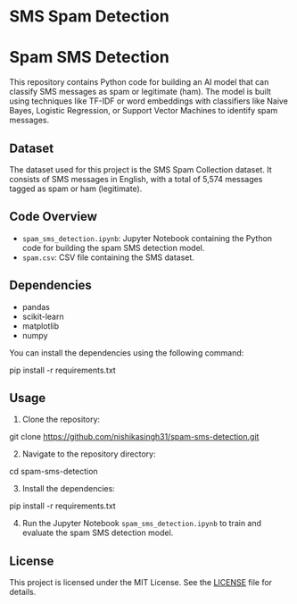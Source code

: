 # SMS Spam Detection

# Spam SMS Detection

This repository contains Python code for building an AI model that can classify SMS messages as spam or legitimate (ham). The model is built using techniques like TF-IDF or word embeddings with classifiers like Naive Bayes, Logistic Regression, or Support Vector Machines to identify spam messages.

## Dataset

The dataset used for this project is the SMS Spam Collection dataset. It consists of SMS messages in English, with a total of 5,574 messages tagged as spam or ham (legitimate).

## Code Overview

- `spam_sms_detection.ipynb`: Jupyter Notebook containing the Python code for building the spam SMS detection model.
- `spam.csv`: CSV file containing the SMS dataset.

## Dependencies

- pandas
- scikit-learn
- matplotlib
- numpy

You can install the dependencies using the following command:

pip install -r requirements.txt

## Usage

1. Clone the repository:

git clone https://github.com/nishikasingh31/spam-sms-detection.git

2. Navigate to the repository directory:

cd spam-sms-detection

3. Install the dependencies:

pip install -r requirements.txt

4. Run the Jupyter Notebook `spam_sms_detection.ipynb` to train and evaluate the spam SMS detection model.

## License

This project is licensed under the MIT License. See the [LICENSE](LICENSE) file for details.


